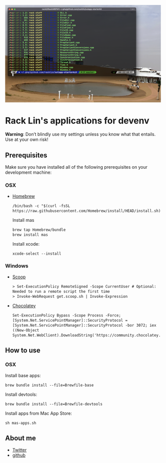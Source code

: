 ![OSX iTerm2 screenshot](./images/screenshot-1.png)

# Rack Lin's applications for devenv

**Warning**: Don’t blindly use my settings unless you know what that entails. Use at your own risk!

## Prerequisites
Make sure you have installed all of the following prerequisites on your development machine:

### OSX
- [Homebrew](https://brew.sh/)
  ```
  /bin/bash -c "$(curl -fsSL https://raw.githubusercontent.com/Homebrew/install/HEAD/install.sh)"
  ```

  Install mas
  ```
  brew tap Homebrew/bundle
  brew install mas
  ```
  
  Install xcode:
  ```
  xcode-select --install
  ```
### Windows
- [Scoop](https://scoop.sh/)
  ```
  > Set-ExecutionPolicy RemoteSigned -Scope CurrentUser # Optional: Needed to run a remote script the first time
  > Invoke-WebRequest get.scoop.sh | Invoke-Expression
  ```
- [Chocolatey](https://chocolatey.org/)
  ```
  Set-ExecutionPolicy Bypass -Scope Process -Force; [System.Net.ServicePointManager]::SecurityProtocol = [System.Net.ServicePointManager]::SecurityProtocol -bor 3072; iex ((New-Object System.Net.WebClient).DownloadString('https://community.chocolatey.org/install.ps1'))
  ```


## How to use

### OSX
Install base apps:
```
brew bundle install --file=Brewfile-base
```

Install devtools:
```
brew bundle install --file=Brewfile-devtools
```

Install apps from Mac App Store:
```
sh mas-apps.sh
```

## About me

- [Twitter](https://twitter.com/racklin)
- [github](https://github.com/racklin)
